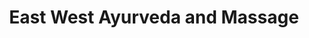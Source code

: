 ---
title: "East West Ayurveda and Massage"
url: /albuquerque/east-west-ayurveda-and-massage/
shop: Massage
---